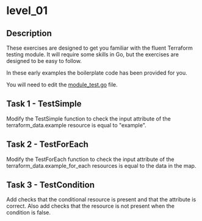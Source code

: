 # level_01

## Description

These exercises are designed to get you familiar with the fluent Terraform testing module.
It will require some skills in Go, but the exercises are designed to be easy to follow.

In these early examples the boilerplate code has been provided for you.

You will need to edit the [module_test.go](./test/module_test.go) file.

## Task 1 - TestSimple

Modify the TestSimple function to check the input attribute of the terraform_data.example resource is equal to "example".

## Task 2 - TestForEach

Modify the TestForEach function to check the input attribute of the terraform_data.example_for_each resources is equal to the data in the map.

## Task 3 - TestCondition

Add checks that the conditional resource is present and that the attribute is correct.
Also add checks that the resource is not present when the condition is false.
